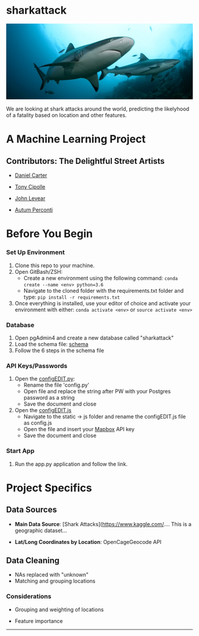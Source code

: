 # sharkattack
![Great Whites](static/img/hero-bg.jpg)

We are looking at shark attacks around the world, predicting the likelyhood of a fatality based on location and other features. 

# A Machine Learning Project



## Contributors: The Delightful Street Artists

- [Daniel Carter](https://github.com/Dcarter15)

- [Tony Cipolle](https://github.com/ajcipolle)

- [John Levear](https://github.com/jlevear)

- [Autum Perconti](https://github.com/aperconti)

# Before You Begin

### Set Up Environment

1.  Clone this repo to your machine.
2.  Open GitBash/ZSH:
    - Create a new environment using the following command:
      `conda create --name <env> python=3.6`
    - Navigate to the cloned folder with the requirements.txt folder and type:
      `pip install -r requirements.txt`
3.  Once everything is installed, use your editor of choice and activate your environment with either:
    `conda activate <env>` or `source activate <env>`

### Database

1.  Open pgAdmin4 and create a new database called "sharkattack"
2.  Load the schema file: [schema](schema/schema.sql)
3.  Follow the 6 steps in the schema file

### API Keys/Passwords

1.  Open the [configEDIT.py](configEDIT.py):
    - Rename the file 'config.py'
    - Open file and replace the string after PW with your Postgres password as a string
    - Save the document and close
2.  Open the [configEDIT.js](static/js/configEDIT.js)
    - Navigate to the static -> js folder and rename the configEDIT.js file as config.js
    - Open the file and insert your [Mapbox](https://www.mapbox.com/) API key
    - Save the document and close

### Start App

1.  Run the app.py application and follow the link.

# Project Specifics


## Data Sources


- **Main Data Source**: [Shark Attacks](https://www.kaggle.com/.... This is a geographic dataset... 

- **Lat/Long Coordinates by Location**: OpenCageGeocode API


## Data Cleaning

- NAs replaced with "unknown"
- Matching and grouping locations

### Considerations

- Grouping and weighting of locations

- Feature importance

<hr>
 

